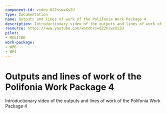 ```yaml
---
component-id: video-622nswxXs2U
type: Documentation
name: Outputs and lines of work of the Polifonia Work Package 4
description: Introductionary video of the outputs and lines of work of the Polifonia Work Package 4
resource: https://www.youtube.com/watch?v=622nswxXs2U
pilot:
- MUSICBO
work-package:
- WP6
- WP4
---
```


# Outputs and lines of work of the Polifonia Work Package 4

Introductionary video of the outputs and lines of work of the Polifonia Work Package 4

